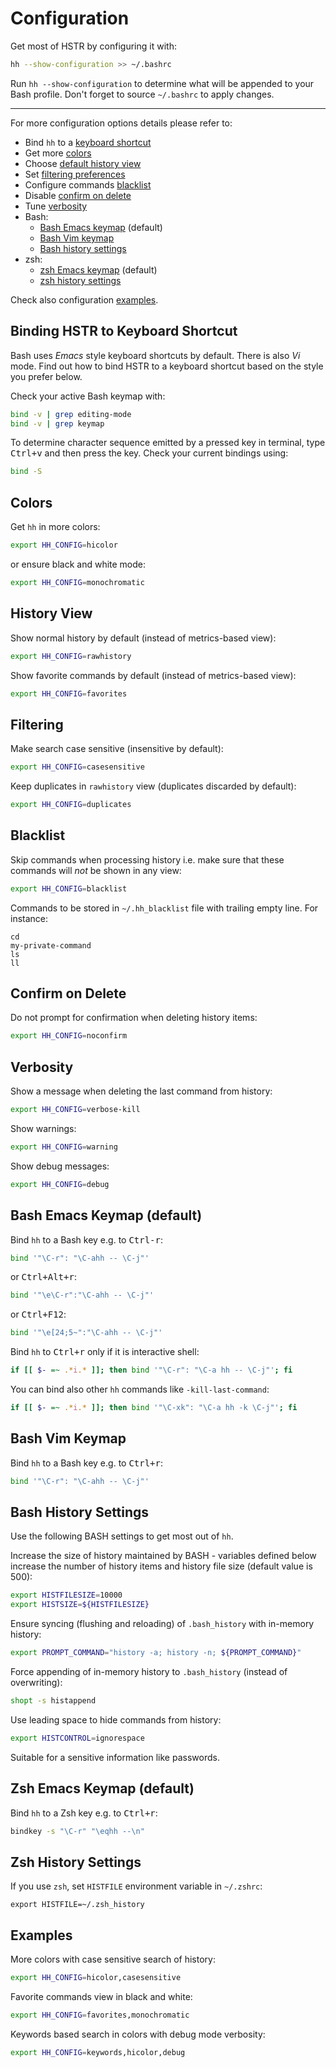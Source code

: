 # Configuration
Get most of HSTR by configuring it with:

```bash
hh --show-configuration >> ~/.bashrc
```

Run `hh --show-configuration` to determine what will be appended to your Bash profile. Don't forget
to source `~/.bashrc` to apply changes.

---

For more configuration options details please refer to:

* Bind `hh` to a [keyboard shortcut](#binding-hh-to-keyboard-shortcut)
* Get more [colors](#colors)
* Choose [default history view](#history-view)
* Set [filtering preferences](#filtering)
* Configure commands [blacklist](#blacklist)
* Disable [confirm on delete](#confirm-on-delete)
* Tune [verbosity](#verbosity)
* Bash:
    * [Bash Emacs keymap](#bash-emacs-keymap-default) (default)
    * [Bash Vim keymap](#bash-vim-keymap-default)
    * [Bash history settings](#bash-history-settings)
* zsh:
    * [zsh Emacs keymap](#zsh-emacs-keymap-default) (default)
    * [zsh history settings](#zsh-history-settings)

Check also configuration [examples](#examples).

## Binding HSTR to Keyboard Shortcut
Bash uses *Emacs* style keyboard shortcuts by default. There is
also *Vi* mode. Find out how to bind HSTR to a keyboard shortcut 
based on the style you prefer below.

Check your active Bash keymap with:

```bash
bind -v | grep editing-mode
bind -v | grep keymap
``` 

To determine character sequence emitted by a pressed key in 
terminal, type <kbd>Ctrl+v</kbd> and then press the key. Check your 
current bindings using:

```bash
bind -S
```


## Colors
Get `hh` in more colors:

```bash
export HH_CONFIG=hicolor
```

or ensure black and white mode:

```bash
export HH_CONFIG=monochromatic
```

## History View
Show normal history by default (instead of metrics-based view):

```bash
export HH_CONFIG=rawhistory
```

Show favorite commands by default (instead of metrics-based view):

```bash
export HH_CONFIG=favorites
```

## Filtering
Make search case sensitive (insensitive by default):

```bash
export HH_CONFIG=casesensitive
```

Keep duplicates in `rawhistory` view (duplicates discarded by default):

```bash
export HH_CONFIG=duplicates
```

## Blacklist
Skip commands when processing history i.e. make sure that these commands
will *not* be shown in any view:

```bash
export HH_CONFIG=blacklist
```

Commands to be stored in `~/.hh_blacklist` file with trailing empty line. For instance:

```
cd
my-private-command
ls
ll
```

## Confirm on Delete
Do not prompt for confirmation when deleting history items:

```bash
export HH_CONFIG=noconfirm
```

## Verbosity
Show a message when deleting the last command from history:

```bash
export HH_CONFIG=verbose-kill
```

Show warnings:

```bash
export HH_CONFIG=warning
```

Show debug messages:

```bash
export HH_CONFIG=debug
```

## Bash Emacs Keymap (default)
Bind `hh` to a Bash key e.g. to <kbd>Ctrl-r</kbd>:

```bash
bind '"\C-r": "\C-ahh -- \C-j"'
```

or <kbd>Ctrl+Alt+r</kbd>:

```bash
bind '"\e\C-r":"\C-ahh -- \C-j"'
```

or <kbd>Ctrl+F12</kbd>:

```bash
bind '"\e[24;5~":"\C-ahh -- \C-j"'
```

Bind `hh` to <kbd>Ctrl+r</kbd> only if it is interactive shell:

```bash
if [[ $- =~ .*i.* ]]; then bind '"\C-r": "\C-a hh -- \C-j"'; fi
```

You can bind also other `hh` commands like `-kill-last-command`:

```bash
if [[ $- =~ .*i.* ]]; then bind '"\C-xk": "\C-a hh -k \C-j"'; fi
```

## Bash Vim Keymap
Bind `hh` to a Bash key e.g. to <kbd>Ctrl+r</kbd>:

```bash
bind '"\C-r": "\C-ahh -- \C-j"'
```


## Bash History Settings
Use the following BASH settings to get most out of `hh`.

Increase the size of history maintained by BASH - variables defined below increase the
number of history items and history file size (default value is 500):

```bash
export HISTFILESIZE=10000
export HISTSIZE=${HISTFILESIZE}
```

Ensure syncing (flushing and reloading) of `.bash_history` with in-memory
  history:

```bash
export PROMPT_COMMAND="history -a; history -n; ${PROMPT_COMMAND}"
```

Force appending of in-memory history to `.bash_history`
  (instead of overwriting):

```bash
shopt -s histappend
```

Use leading space to hide commands from history:

```bash
export HISTCONTROL=ignorespace
```

Suitable for a sensitive information like passwords.

## Zsh Emacs Keymap (default)
Bind `hh` to a Zsh key e.g. to <kbd>Ctrl+r</kbd>:

```bash
bindkey -s "\C-r" "\eqhh --\n"
```


## Zsh History Settings
If you use `zsh`, set `HISTFILE` environment variable in `~/.zshrc`:

```
export HISTFILE=~/.zsh_history
```


## Examples
More colors with case sensitive search of history:

```bash
export HH_CONFIG=hicolor,casesensitive
```

Favorite commands view in black and white:

```bash
export HH_CONFIG=favorites,monochromatic
```

Keywords based search in colors with debug mode verbosity:

```bash
export HH_CONFIG=keywords,hicolor,debug
```

